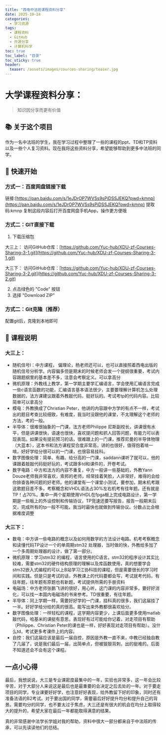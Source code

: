 ```yaml
---
title: "西电中法班课程资料分享"
date: 2025-10-24
categories:
  - 学习资源
tags:
  - 课程资料
  - GitHub
  - 开源分享
  - 计算机科学
toc: true
toc_label: "目录"
toc_sticky: true
header:
  teaser: /assets/images/cources-sharing/teaser.jpg
---
```


# 大学课程资料分享：
> 知识因分享而更有价值

## 📚 关于这个项目

作为一名中法班的学生，我在学习过程中整理了一些的课程的ppt、TD和TP资料以及一些个人复习资料。现在我将这些资料分享，希望能够帮助到更多中法班的同学。

## 🚀 快速开始

### 方式一：百度网盘链接下载
链接:[https://pan.baidu.com/s/1eJDrOP7WVSs9sPiDSSJEKQ?pwd=kmnp](https://pan.baidu.com/s/1eJDrOP7WVSs9sPiDSSJEKQ?pwd=kmnp) 
提取码:kmnp 复制这段内容后打开百度网盘手机App，操作更方便哦

### 方式二：GIT直接下载
1. 下载压缩包

大三上：
访问GitHub仓库：[https://github.com/Yuc-hub/XDU-zf-Courses-Sharing-3-1.git](https://github.com/Yuc-hub/XDU-zf-Courses-Sharing-3-1.git)

大三下：
访问GitHub仓库：[https://github.com/Yuc-hub/XDU-zf-Courses-Sharing-3-2.git](https://github.com/Yuc-hub/XDU-zf-Courses-Sharing-3-2.git)

2. 点击绿色的 "Code" 按钮
3. 选择 "Download ZIP"

### 方式二：Git克隆（推荐）
配置git后，克隆到本地即可


## 🎯 课程说明

### 大三上：
- 随机信号I：中方课程， 偏理论，杨老师还可以，也可以直接照着西电出版的随机信号分析学。内容偏多但是期末的时候老师会发一个提纲很重要，考试内容跟题纲里的基本差不多，注意会考察定义。可以拿高分
- 微机原理：外教线上教学，第一学期主要学汇编语言，学会使用汇编语言完成一些c语言函数的功能，汇编语言基本语法很少，主要要理解计算机怎么处理数据的，法方课建议跟着外教敲代码，挺好玩的。考试考tp的代码内容。比较简单可以拿高分
- 模电：外教换成了Christian Peter，他讲的内容跟中方学的有点不一样，考试出的题目考查比较细致，有难度，我当时没跟他的课堂，不太理解这个老师的方法，考的一般。
- 半导体：很难很抽象的一门课，法方老师Philippe 尼斯副校长，讲课很有水平，但是讲课很快，语速也很快，喜欢提问题和抓人回答问题，有能力可以表现表现。如果没有提前预习的话，很难跟上的一门课，推荐尼曼的半导体物理（大蓝本），这本书和法方课程契合度非常高，讲的也很好，值得抱着啃一啃，好好学给分很可以的一门课，也很容易挂科。
- 数字图像处理：简单、有趣、给分高的一门课，saddann课听了就可以，他的课跟着敲敲代码挺好玩的，考试跟多td和课件的，开卷考试。
- 数字电路：中方和法方的内容不重复，中方一般讲一些基础的，外教Yann Douze老师我非常喜欢，索邦的老师，经常挂着笑脸，人非常好，难得的会给你排查各种问题的好老师。他的课堂有一个课堂小测试，要参加，期末机考跟这歌题目差不多，考察概念和VHDL语法占30%左右机考有往年题。还有就是TP！占70%。集中一两个星期使用VHDL在fpga板上完成电路设计，第一学期是一些板上的外设控制和传输协议，TP竞速还要写报告，报告一般期末后交，完成所有的tp一般不可能，我当时最快也就做到传输协议。分数占比会根据难度调整

### 大三下：
- 数电：中方讲一些电路的概念以及如何用数学的方法设计电路。机考考察概念和读懂代码TP设计一个的单周期stm32 处理器，当时做的快，外教给多加了一个多周期处理器的设计，做了第一部分。
- 微机原理：学习stm32 的编程，语言使用的C语言。stm32的程序设计其实比较难，需要stm32的硬件结构原理的理解以及库函数使用，真的想要学会stm32嵌入式编程的可以上B站学习江协科技的课程，但是需要很长的学习时间和实践。但是只是考试的话，外教课上的代码要都会写，考试就考代码，有往年题，往年题有原题也有新题，考试提供所需的手册资料
- 电磁场：中方老师张鹏飞讲的很好，用心听，这门课的内容非常多，要好好消化，可以找一本国内电磁场的书来参考。TD很重要，有往年题。
- 半导体：同上学期一样，需要好好学的一门课，挂科真的很多，我们这届挂了一半。好好学给分给的真的很高。能写出来外教都很喜欢给分。
- 数字图像处理：一样轻松的课程，这学期内容更少，上课后面更多使用matlab敲代码，哈基米的课挺有意思，表现好有过可能给你记着，对走项目有帮助（Philippe、Christian Peter的课也是一样，好好表现对走项目有帮助）。没什么td，考试更多考课件上的内容。
- 自控：我们这届应该是最后一届自控，原因是外教一直不来，中教已经独自教了几届了，说是我们最后一届，出简单点，但被狠狠背刺，出的挺难的。后面不知道还会不会有这个课程。

## 一点小心得
最后，我想说说，大三是专业课密度最集中的一年，实验也非常多，这一年会比较辛苦，对于大部分人来说这是最后也是最重要的会决定之后去处的一年。对于要走项目的同学，专业课要好好学，也注意好好表现，给外教留下好的印象，同时还有准备法语的B2考试。对于要出国的同学，需要最后好好提升均分和提升自己的背景。需要均分的同学，也不要太过于焦虑，大三还是有很大的机会在均分上取得较大的提升的，希望大家在最后一年都能取得满意的结果。

真的非常感谢中法学长学姐对我的帮助，资料中很大一部分都来自于中法班的传承，可以先读读他们的总结。

